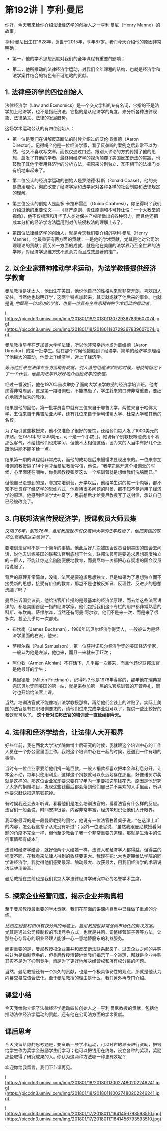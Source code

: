 # 第192讲丨亨利·曼尼

你好，今天我来给你介绍法律经济学的创始人之一亨利·曼尼（Henry Manne）的故事。

亨利·曼尼出生在1928年，逝世于2015年，享年87岁。我们今天介绍他的原因非常明确：

* 第一，他的学术思想贡献对我们的全年课程有重要的影响；

* 第二，他所推动的法律经济学运动，对我们全年课程的结构，也就是经济学和法学案件结合的特色有不可忽略的贡献。

## 1. 法律经济学的四位创始人

法律经济学（Law and Economics）是一个交叉学科的专有名词，它指的不是法学加上经济学，也不是指经济法，它指的是从经济学的角度，来分析各种法律现象、法律条文、法律的发展趋势。

这场学术运动公认的有四位创始人：

* 第一位是我们在讲解反垄断法的时候介绍过的艾伦·戴维德（Aaron Director）。记得吗？他是一位经济学家，看了反垄断的案例之后非常不以为然，他又不喜欢写文章，而仅仅通过口述、跟别人讨论的方式传播了他的思想，启发了其他的学者。最终用经济学的视角颠覆了美国反垄断法的实践，也鼓励了其他学者用经济学的分析方法，把原来分别独立、互不相干的法律门类有机地串起来了。

* 第二位公认的经济学运动的创始人是罗纳德·科斯（Ronald Coase），他的交易费用理论，彻底改变了经济学家和法学家对各种各样的社会制度和法律规定的理解。

* 第三位公认的创始人是圭多·卡拉布雷西（Guido Calabresi），你记得吗？我们介绍过他的重要论文——《财产原则、责任原则和不可转让性：一个大教堂的视角》，他不仅梳理和升华了人类对保护产权所做出的各种努力，而且他还把成本分析的经济学方法运用到对传统侵权法的理解上去了。

* 第四位法律经济学的创始人，就是今天我们要介绍的亨利·曼尼（Henry Manne）。他最重要有两方面的贡献：一是他的学术贡献，尤其是他对公司治理理论的贡献；而另外一方面的成就，就是他在美国的法学界乃至全世界的法学界，对经济学思维方式不遗余力而且成效显著的推广。

## 2. 以企业家精神推动学术运动，为法学教授提供经济学教育

曼尼教授是犹太人，他出生在美国，他说他自己的性格从来就非常开朗，喜欢跟人交往，当然他也聪明好学，这两个特点加起来，其实就成就了他后来的事业。也就是说 *他既是一位成功的学者，也是一位具有企业家精神的学术运动的推动者。*

![https://piccdn3.umiwi.com/img/201801/18/201801180729367839607074.jpg](https://piccdn3.umiwi.com/img/201801/18/201801180729367839607074.jpg)

曼尼教授早年在芝加哥大学学法律，所以他非常幸运地成为戴维德（Aaron Director）的第一批学生。就在那个时候他接触到了经济学，简单的经济学原理给了他巨大的震动，他爱上了经济学，迷上了经济学。

 *等到他后来在法律专业方面稍有成就，别人请他组建法学院的时候，他就悄悄定下了一个计划，他要向法学界好好地介绍经济学的原理。*

经过一番波折，他在1970年首次举办了面向大学法学教授的经济学培训班。他考虑得非常周到，这是第一期培训班，不能搞砸了，学生将来的口碑非常重要，要细心地筛选优秀的教授。

结果照他的回忆，第一批学员当中就有三位来自于耶鲁大学，两位来自于哈佛大学，五位来自于弗吉尼亚大学，还有几位来自于伊利诺州大学、杜克大学和其他的名校。

为了吸引这些教授来，他不仅准备了很好的餐饮，还给他们每人发了1000美元的津贴。在1970年的1000美元，可不是一个小数目。他说有个别教授跟他说用不着那么客气，不给钱他们也来学习，但他不太相信这话，因为来的人当中有好几个还跟他讲能不能多给一点。

结果第一期的课程就非常成功，而他的成功是后来慢慢才显现出来的。一位来参加培训的教授隔了14个月才给曼尼教授写信，他说，“我学完离开这个培训营的时候，心里面还在嘀咕，你曼尼教授张罗这么一个培训营就是想给我们洗脑而已。”

但他自己没想到的是，参加完培训营，开学以后，他给学生讲的每一个内容，都不知不觉贯穿了经济学的思维方式；他看待很多问题的时候，都不知不觉运用了经济学的原理。他感到经济学太神奇了，思前想后才给曼尼教授写了这封信，承认自己已经被改变了。

## 3. 向联邦法官传授经济学，授课教员大师云集

 *又隔了6年，到1976年，曼尼教授就不仅仅培训大学的法学教授了，他把美国的联邦法官都招过来培训了。*

要培训法官可不是一个简单的事情。他此后好几次被国会议员召到美国的国会去问话，说他去训练美国的联邦法官到底想干什么，联邦法官可是要追求思想高度独立的一群人，不能让你这么随随便便地教育，而曼尼每一次都把心存疑虑的国会议员给说服了。

背后的原理非常简单，没错，法官是要追求思想独立，但是如果为了思想独立而不接受新的思想，接受有价值的教育，那岂不是也被反知识、反理性、反进步的思想洗脑了吗？

曼尼告诉国会议员，他给法官所传授的是最基本的经济学原理，而去给这些法官讲课的，都是美国首屈一指的经济学家。他们包括我们这个专栏的用户都非常熟悉的科斯、布坎南、萨缪尔森，当然还有阿曼·阿尔钦。他们不是来一次，而是来了很多次，甚至几乎每一次都来。

* 布坎南（James Buchanan），1986年诺贝尔经济学得奖人，一般被认为是经济学里面的右派，他来；

* 萨缪尔森（Paul Samuelson），第一位获得诺贝尔经济学奖的美国经济学家，一般认为他是左派，他也来，而且一来就来了17次；

* 阿尔钦（Armen Alchian）不在话下，几乎每一次都来，而且他还说联邦法官是他最好的学生；

* 弗里德曼（Milton Friedman），记得吗？他是1976年得奖的，那年他在瑞典拿完诺贝尔奖回美国的第一站，就是来参加第一届的法官培训营的开营典礼，同时也开始给法官上课。

当然，培训法官就不能像培训法学教授那样，再给他们金钱上的津贴了。实际上美国的法官是有在职培训要求的，请他们过来完成学业就可以了，提供一些比较好的餐饮就可以了。 **这个针对联邦法官的培训营一直延续到今天。**

## 4. 法律和经济学结合，让法律人大开眼界

好些年前，我在西北大学法学院做博士后研究的时候，我就跟这个培训中心的工作人员在一个办公室里面工作。我跟这个培训中心在一起的时候，还遇到一件有趣的事情。

当时有一位企业家要给他们捐一笔巨款，一般人捐款都喜欢把本金和利息分开，让本金不动，每年只使用利息，这样这个捐款就可以永远地存在那里，好像诺贝尔奖就是这样的。那这位企业家却要求要在17年内一定要把这笔钱花光，原因是他研究了太多的捐赠项目，发现这些钱最后都会落到他们自己并不喜欢的人手里面，所以他要求赶快把这笔钱花掉。

有时候我还会去听听课，看看他们是怎么培训法官的，看看法官有什么样的反应。法官们一般会说，时间安排很紧，内容非常丰富，经济学知识让他们大开眼界。

我印象最深的是一段曼尼教授的回忆，他说有一位法官拍着桌子说，“在这课上听的内容，怎么我这辈子从来没有听过”；另外一位法官说，“虽然我跟曼尼教授看问题的角度不完全一样，但他至少教会了我一个非常重要的道理，那就是生活中的任何事情都有成本”。

法律和经济学结合，就好像两个人结婚一样。法律人和经济学人都得益，但得益的程度不同，在我看来法律人得到的收获要更大。我现在在北大也定期给法学院的同学讲经济学，我觉得他们感受最深、触动最大、收获最大，用我们经济学的术语说边际效用很高。

曼尼教授在生前也是我们北京大学法律经济学研究中心的名誉学术主席。    

## 5. 探索企业经营问题，揭示企业并购真相

至于曼尼教授最重要的学术贡献，我们在前面的讲课内容当中已经做了重点的介绍。

 *比如在经营权和所有权分离的问题上，曼尼教授就非常强调市场化的解决方案。* 尤其是通过公司控制权的市场竞争方式，也就是并购、调整经营班子等等方法，让那些心存异心的职业经理人能够一心一意地替股东的利益服务。

而更重要的是，曼尼教授把企业兼并和反垄断法联系起来了。过去企业之间的并购被认为是抑制竞争的，但曼尼教授清楚地给我们揭示了一个道理，那就是企业并购其实不是为了抑制竞争，而是为了更好地解决经营权和所有权分离的问题。

当然，曼尼教授还有一个持久的贡献，也是一个极具争议性的观点，那就是他认为内幕交易应该合法化。至于曼尼教授的理由是什么，我们另外再专门介绍。    

## 课堂小结

今天我给你介绍了法律经济学运动四位创始人之一亨利·曼尼教授的贡献，包括他推动法律经济学运动的贡献，还有他在公司法方面的学术贡献。

## 课后思考

今天我留给你的思考题是，要资助一项学术运动，可以对它的源头进行资助，把钱给学生作为奖学金鼓励学生们学习；也可以把钱用在终端，设立各种的奖项，奖励那些取得了研究成果的人。你认为这两种方法哪一种更有效呢？

欢迎你给我留言，我们下节课再见。

![https://piccdn3.umiwi.com/img/201801/18/201801180027480202246241.jpg](https://piccdn3.umiwi.com/img/201801/18/201801180027480202246241.jpg)

![https://piccdn3.umiwi.com/img/201801/17/201801171641456793593510.jpg](https://piccdn3.umiwi.com/img/201801/17/201801171641456793593510.jpg)

---
